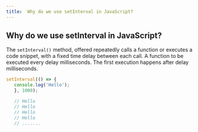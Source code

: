 ```yaml
---
title:  Why do we use setInterval in JavaScript?
---
```

## Why do we use setInterval in JavaScript?

 The `setInterval()` method, offered  repeatedly calls a function or executes a code snippet, with a fixed time delay between each call. A function to be executed every delay milliseconds. The first execution happens after delay milliseconds.

 ```javascript
 setInterval(() => {
    console.log('Hello');
    }, 1000);

    // Hello
    // Hello
    // Hello
    // Hello
    // .......
 ```
